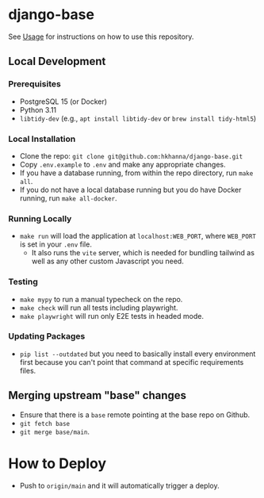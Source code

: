 # django-base

See [Usage](./USAGE.md) for instructions on how to use this repository.

## Local Development

### Prerequisites

- PostgreSQL 15 (or Docker)
- Python 3.11
- `libtidy-dev` (e.g., `apt install libtidy-dev` or `brew install tidy-html5`)

### Local Installation

- Clone the repo: `git clone git@github.com:hkhanna/django-base.git`
- Copy `.env.example` to `.env` and make any appropriate changes.
- If you have a database running, from within the repo directory, run `make all`.
- If you do not have a local database running but you do have Docker running, run `make all-docker`.

### Running Locally

- `make run` will load the application at `localhost:WEB_PORT`, where `WEB_PORT` is set in your `.env` file.
  - It also runs the `vite` server, which is needed for bundling tailwind as well as any other custom Javascript you need.

### Testing

- `make mypy` to run a manual typecheck on the repo.
- `make check` will run all tests including playwright.
- `make playwright` will run only E2E tests in headed mode.

### Updating Packages

- `pip list --outdated` but you need to basically install every environment first because you can't point that command at specific requirements files.

## Merging upstream "base" changes

- Ensure that there is a `base` remote pointing at the base repo on Github.
- `git fetch base`
- `git merge base/main`.

# How to Deploy

- Push to `origin/main` and it will automatically trigger a deploy.
